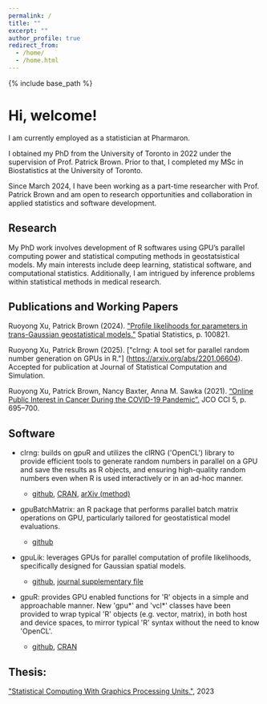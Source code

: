 ```yaml
---
permalink: /
title: ""
excerpt: ""
author_profile: true
redirect_from: 
  - /home/
  - /home.html
---
```


{% include base_path %}

# Hi, welcome!
I am currently employed as a statistician at Pharmaron. 

I obtained my PhD from the University of Toronto in 2022 under the supervision of Prof. Patrick Brown. Prior to that, I completed my MSc in Biostatistics at the University of Toronto. 

Since March 2024, I have been working as a part-time researcher with Prof. Patrick Brown and am open to research opportunities and collaboration in applied statistics and software development. 


## Research
My PhD work involves development of R softwares using GPU’s parallel computing power and statistical computing methods in geostatsistical models.
My main interests include deep learning, statistical software, and computational statistics. Additionally, I am intrigued by inference problems within statistical methods in medical research.


## Publications and Working Papers
Ruoyong Xu, Patrick Brown (2024). ["Profile likelihoods for parameters in trans-Gaussian geostatistical models."](https://authors.elsevier.com/sd/article/S2211-6753(24)00012-5)
Spatial Statistics, p. 100821.

Ruoyong Xu, Patrick Brown (2025). ["clrng: A tool set for parallel random number generation on GPUs in R."] (https://arxiv.org/abs/2201.06604). Accepted for publication at Journal of Statistical Computation and Simulation. 

Ruoyong Xu, Patrick Brown, Nancy Baxter, Anna M. Sawka (2021).
[“Online Public Interest in Cancer During the COVID-19 Pandemic”.](https://ascopubs.org/doi/10.1200/CCI.21.00036)
JCO CCI 5, p. 695–700.



## Software
* clrng: builds on gpuR and utilizes the clRNG ('OpenCL') library to provide efficient tools to generate random numbers in parallel on a GPU and save the results as R objects, and ensuring high-quality random numbers even when R is used interactively or in an ad-hoc manner.
  * [github](https://github.com/ruoyongxu/clrng), [CRAN](https://cran.r-project.org/web/packages/clrng/index.html), [arXiv (method)](https://arxiv.org/abs/2201.06604)
     
* gpuBatchMatrix: an R package that performs parallel batch matrix operations on GPU, particularly tailored for geostatistical model evaluations.
  * [github](https://github.com/ruoyongxu/gpuBatchMatrix)
 
* gpuLik: leverages GPUs for parallel computation of profile likelihoods, specifically designed for Gaussian spatial models.
  * [github](https://github.com/ruoyongxu/gpuLik),  [journal supplementary file](https://authors.elsevier.com/sd/article/S2211-6753(24)00012-5)

* gpuR: provides GPU enabled functions for 'R' objects in a simple and approachable manner. New 'gpu\*' and 'vcl\*' classes have been provided to wrap typical 'R' objects (e.g. vector, matrix), in both host and device spaces, to mirror typical 'R' syntax without the need to know 'OpenCL'.
  * [github](https://github.com/eborgnine/gpuR),  [CRAN](https://cran.r-project.org/web/packages/gpuR/index.html)


## Thesis:
["Statistical Computing With Graphics Processing Units."](https://tspace.library.utoronto.ca/bitstream/1807/126927/1/Xu_Ruoyong_202303_PhD_thesis.pdf), 2023






